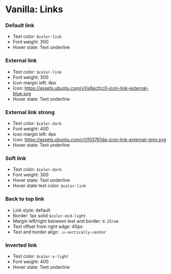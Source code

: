 # Vanilla: Links

### Default link
- Text color: `$color-link`
- Font weight: 300
- Hover state: Text underline

### External link
- Text color: `$color-link`
- Font weight: 300
- Icon margin left: 4px
- Icon: https://assets.ubuntu.com/v1/e8acfcc0-icon-link-external-blue.svg
- Hover state: Text underline

### External link strong
- Text color: `$color-dark`
- Font weight: 400
- Icon margin left: 4px
- Icon: https://assets.ubuntu.com/v1/f03761da-icon-link-external-grey.svg
- Hover state: Text underline

### Soft link
- Text color: `$color-dark`
- Font weight: 300
- Hover state: Text underline
- Hover state text color: `$color-link`

### Back to top link
- Link style: default
- Border: 1px solid `$color-mid-light`
- Margin left/right between text and border: `0.25rem`
- Text offset from right edge: 40px
- Text and border align: `.u-vertically-center`

### Inverted link
- Text color: `$color-x-light`
- Font weight: 400
- Hover state: Text underline
